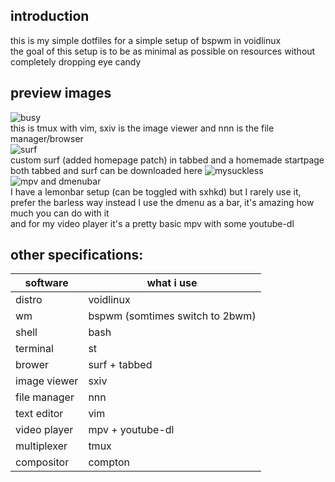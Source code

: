 ## introduction
this is my simple dotfiles for a simple setup of bspwm in voidlinux<br />
the goal of this setup is to be as minimal as possible on resources without completely dropping eye candy<br />

## preview images
![busy](https://raw.githubusercontent.com/Speyll/void-bspwm/master/screenshots/busy.png)<br />
this is tmux with vim, sxiv is the image viewer and nnn is the file manager/browser<br />
![surf](https://raw.githubusercontent.com/Speyll/void-bspwm/master/screenshots/customsurf.png)<br />
custom surf (added homepage patch) in tabbed and a homemade startpage both tabbed and surf can be downloaded here ![mysuckless](https://github.com/Speyll/mysuckless)<br />
![mpv and dmenubar](https://raw.githubusercontent.com/Speyll/void-bspwm/master/screenshots/dmenubar_and_vidya.png) <br />
I have a lemonbar setup (can be toggled with sxhkd) but I rarely use it, prefer the barless way instead I use the dmenu as a bar, it's amazing how much you can do with it<br />
and for my video player it's a pretty basic mpv with some youtube-dl<br />

## other specifications:

| software  | what i use |
| ------------- | ------------- |
| distro  | voidlinux |
| wm  | bspwm (somtimes switch to 2bwm) |
| shell  | bash |
| terminal  | st |
| brower  | surf + tabbed |
| image viewer  | sxiv |
| file manager  | nnn |
| text editor  | vim |
| video player  | mpv + youtube-dl |
| multiplexer  | tmux |
| compositor  | compton |




